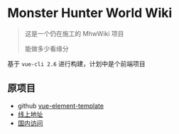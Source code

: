 # Monster Hunter World Wiki

> 这是一个仍在施工的 MhwWiki 项目
>
> 能做多少看缘分

基于 `vue-cli 2.6` 进行构建，计划中是个前端项目

## 原项目

- github [vue-element-template](https://github.com/PanJiaChen/vue-admin-template)
- [线上地址](http://panjiachen.github.io/vue-admin-template)
- [国内访问](https://panjiachen.gitee.io/vue-admin-template)